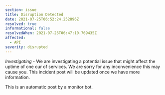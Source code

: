 ```yaml
---
section: issue
title: Disruption Detected
date: 2021-07-25T06:52:24.252896Z
resolved: true
informational: false
resolvedWhen: 2021-07-25T06:47:10.769435Z
affected:
  - API
severity: disrupted
---
```

*Investigating* - We are investigating a potential issue that might affect the uptime of one our of services. We are sorry for any inconvenience this may cause you. This incident post will be updated once we have more information.

This is an automatic post by a monitor bot.
        